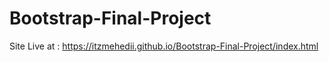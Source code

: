 # Bootstrap-Final-Project

Site Live at : https://itzmehedii.github.io/Bootstrap-Final-Project/index.html
